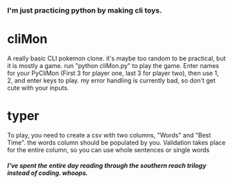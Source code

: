 ### I'm just practicing python by making cli toys.
 
# cliMon
A really basic CLI pokemon clone. it's maybe too random to be practical, but it is mostly a game.
run "python cliMon.py" to play the game. Enter names for your PyCliMon (First 3 for player one, last 3 for player two), then use 1, 2, and enter keys to play.
my error handling is currently bad, so don't get cute with your inputs.


# typer
To play, you need to create a csv with two columns, "Words" and "Best Time". the words column should be populated by you.
Validation takes place for the entire column, so you can use whole sentences or single words
##### I've spent the entire day reading through the southern reach trilogy instead of coding. whoops.

